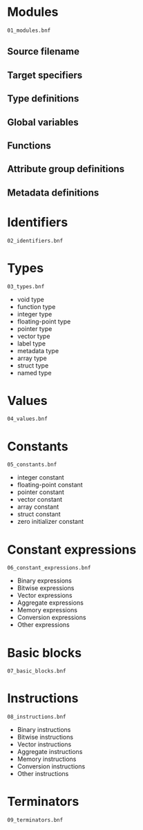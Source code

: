 # Modules

`01_modules.bnf`

## Source filename

## Target specifiers

## Type definitions

## Global variables

## Functions

## Attribute group definitions

## Metadata definitions

# Identifiers

`02_identifiers.bnf`

# Types

`03_types.bnf`

* void type
* function type
* integer type
* floating-point type
* pointer type
* vector type
* label type
* metadata type
* array type
* struct type
* named type

# Values

`04_values.bnf`

# Constants

`05_constants.bnf`

* integer constant
* floating-point constant
* pointer constant
* vector constant
* array constant
* struct constant
* zero initializer constant

# Constant expressions

`06_constant_expressions.bnf`

* Binary expressions
* Bitwise expressions
* Vector expressions
* Aggregate expressions
* Memory expressions
* Conversion expressions
* Other expressions

# Basic blocks

`07_basic_blocks.bnf`

# Instructions

`08_instructions.bnf`

* Binary instructions
* Bitwise instructions
* Vector instructions
* Aggregate  instructions
* Memory instructions
* Conversion instructions
* Other instructions

# Terminators

`09_terminators.bnf`
